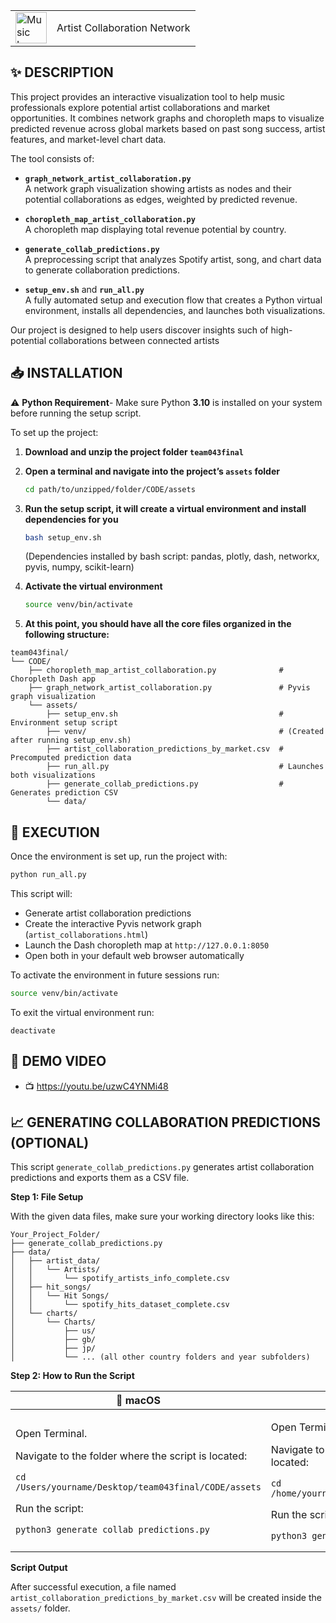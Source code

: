 <table>
  <tr>
    <td><img src="https://github.gatech.edu/thackler3/dva-project/blob/master/CODE/assets/music_icon.png" alt="Music Icon" width="50"></td>
    <td>Artist Collaboration Network</td>
  </tr>
</table>




✨ DESCRIPTION
-----------
This project provides an interactive visualization tool to help music professionals explore potential artist collaborations and market opportunities. It combines network graphs and choropleth maps to visualize predicted revenue across global markets based on past song success, artist features, and market-level chart data.

The tool consists of:
- **`graph_network_artist_collaboration.py`**  
  A network graph visualization showing artists as nodes and their potential collaborations as edges, weighted by predicted revenue.

- **`choropleth_map_artist_collaboration.py`**  
  A choropleth map displaying total revenue potential by country.

- **`generate_collab_predictions.py`**  
  A preprocessing script that analyzes Spotify artist, song, and chart data to generate collaboration predictions.

- **`setup_env.sh`** and **`run_all.py`**  
  A fully automated setup and execution flow that creates a Python virtual environment, installs all dependencies, and launches both visualizations.

Our project is designed to help users discover insights such of high-potential collaborations between connected artists


📥 INSTALLATION
------------
⚠️ **Python Requirement**- Make sure Python **3.10** is installed on your system before running the setup script.  

To set up the project:

1. **Download and unzip the project folder `team043final`**

2. **Open a terminal and navigate into the project’s `assets` folder**
   ```bash
   cd path/to/unzipped/folder/CODE/assets
   ```

3. **Run the setup script, it will create a virtual environment and install dependencies for you**

   ```bash
   bash setup_env.sh
   ```
   (Dependencies installed by bash script: pandas, plotly, dash, networkx, pyvis, numpy, scikit-learn)

5. **Activate the virtual environment**
   ```bash
   source venv/bin/activate
   ```

6. **At this point, you should have all the core files organized in the following structure:**
```
team043final/
└── CODE/
    ├── choropleth_map_artist_collaboration.py              # Choropleth Dash app
    ├── graph_network_artist_collaboration.py               # Pyvis graph visualization
    └── assets/
        ├── setup_env.sh                                    # Environment setup script
        ├── venv/                                           # (Created after running setup_env.sh)
        ├── artist_collaboration_predictions_by_market.csv  # Precomputed prediction data
        ├── run_all.py                                      # Launches both visualizations
        ├── generate_collab_predictions.py                  # Generates prediction CSV
        └── data/
```

🚀 EXECUTION
---------
Once the environment is set up, run the project with:

```bash
python run_all.py
```

This script will:
- Generate artist collaboration predictions
- Create the interactive Pyvis network graph (`artist_collaborations.html`)
- Launch the Dash choropleth map at `http://127.0.0.1:8050`
- Open both in your default web browser automatically

To activate the environment in future sessions run:
```bash
source venv/bin/activate
```
To exit the virtual environment run:
```
deactivate
```

🎥 DEMO VIDEO
---------------------
- 📺 https://youtu.be/uzwC4YNMi48


📈 GENERATING COLLABORATION PREDICTIONS (OPTIONAL)
---------------------
This script `generate_collab_predictions.py` generates artist collaboration predictions and exports them as a CSV file.

**Step 1: File Setup**

With the given data files, make sure your working directory looks like this:

```
Your_Project_Folder/
├── generate_collab_predictions.py
├── data/
│   ├── artist_data/
│   │   └── Artists/
│   │       └── spotify_artists_info_complete.csv
│   ├── hit_songs/
│   │   └── Hit Songs/
│   │       └── spotify_hits_dataset_complete.csv
│   └── charts/
│       └── Charts/
│           ├── us/
│           ├── gb/
│           ├── jp/
│           └── ... (all other country folders and year subfolders)
```
**Step 2: How to Run the Script**

<table>
  <thead>
    <tr>
      <th>🍎 macOS</th>
      <th>🐧 Linux</th>
    </tr>
  </thead>
  <tr>
    <td>
      <p>Open Terminal.</p>
      <p>Navigate to the folder where the script is located:</p>
      <pre><code>cd /Users/yourname/Desktop/team043final/CODE/assets</code></pre>
      <p>Run the script:</p>
      <pre><code>python3 generate_collab_predictions.py</code></pre>
    </td>
    <td>
      <p>Open Terminal.</p>
      <p>Navigate to the folder where the script is located:</p>
      <pre><code>cd /home/yourname/team043final/CODE/assets</code></pre>
      <p>Run the script:</p>
      <pre><code>python3 generate_collab_predictions.py</code></pre>
    </td>
  </tr>
</table>

**Script Output**

<p>After successful execution, a file named <code>artist_collaboration_predictions_by_market.csv</code> will be created inside the <code>assets/</code> folder.</p>

